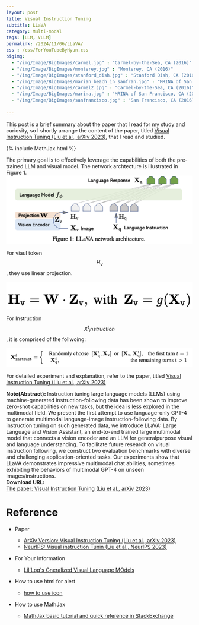 ```yaml
---
layout: post
title: Visual Instruction Tuning
subtitle: LLaVA
category: Multi-modal
tags: [LLM, VLLM]
permalink: /2024/11/06/LLaVA/
css : /css/ForYouTubeByHyun.css
bigimg: 
  - "/img/Image/BigImages/carmel.jpg" : "Carmel-by-the-Sea, CA (2016)"
  - "/img/Image/BigImages/monterey.jpg" : "Monterey, CA (2016)"
  - "/img/Image/BigImages/stanford_dish.jpg" : "Stanford Dish, CA (2016)"
  - "/img/Image/BigImages/marian_beach_in_sanfran.jpg" : "MRINA of San Francisco, CA (2016)"
  - "/img/Image/BigImages/carmel2.jpg" : "Carmel-by-the-Sea, CA (2016)"
  - "/img/Image/BigImages/marina.jpg" : "MRINA of San Francisco, CA (2016)"
  - "/img/Image/BigImages/sanfrancisco.jpg" : "San Francisco, CA (2016)"
  
---
```


This post is a brief summary about the paper that I read for my study and curiosity, so I shortly arrange the content of the paper, titled [Visual Instruction Tuning (Liu et al., arXiv 2023)](https://arxiv.org/abs/2304.08485), that I read and studied. 

{% include MathJax.html %}

The primary goal is to effectively leverage the capabilities of both the pre-trained LLM and visual model. The network archtecture is illustrated in Figure 1. 
![Liu et al. arXiv 2023](/img/Image/NaturalLanguageProcessing/Papers/multi-modal/2024-11-28-LLaVa/LLaVa1.png)

For viaul token $$H_v$$, they use linear projection. 

![Liu et al. arXiv 2023](/img/Image/NaturalLanguageProcessing/Papers/multi-modal/2024-11-28-LLaVa/LLaVa2.png)


For Instruction $${X^t}_instruction$$, it is comprised of the follwoing:

![Liu et al. arXiv 2023](/img/Image/NaturalLanguageProcessing/Papers/multi-modal/2024-11-28-LLaVa/LLaVa3.png)


For detailed experiment and explanation, refer to the paper, titled [Visual Instruction Tuning (Liu et al., arXiv 2023)](https://arxiv.org/abs/2304.08485)

<div class="alert alert-info" role="alert"><i class="fa fa-info-circle"></i> <b>Note(Abstract): </b>
Instruction tuning large language models (LLMs) using machine-generated instruction-following data has been shown to improve zero-shot capabilities on new tasks, but the idea is less explored in the multimodal field. We present the first attempt to use language-only GPT-4 to generate multimodal language-image instruction-following data. By instruction tuning on such generated data, we introduce LLaVA: Large Language and Vision Assistant, an end-to-end trained large multimodal model that connects a vision encoder and an LLM for generalpurpose visual and language understanding. To facilitate future research on visual instruction following, we construct two evaluation benchmarks with diverse and challenging application-oriented tasks. Our experiments show that LLaVA demonstrates impressive multimodal chat abilities, sometimes exhibiting the behaviors of multimodal GPT-4 on unseen images/instructions.
</div>

<div class="alert alert-success" role="alert"><i class="fa fa-paperclip fa-lg"></i> <b>Download URL: </b><br>
  <a href="https://arxiv.org/abs/2304.08485">The paper: Visual Instruction Tuning (Liu et al., arXiv 2023)</a></div>

# Reference 

- Paper 
  - [ArXiv Version: Visual Instruction Tuning (Liu et al., arXiv 2023)](https://arxiv.org/abs/2304.08485)
  - [NeurIPS: Visual instruction Tunin (Liu et al., NeurIPS 2023)](https://papers.nips.cc/paper_files/paper/2023/hash/6dcf277ea32ce3288914faf369fe6de0-Abstract-Conference.html)
 
- For Your Information
  - [Lil'Log's Gneralized Visual Language MOdels](https://lilianweng.github.io/posts/2022-06-09-vlm/)

- How to use html for alert
  - [how to use icon](http://idratherbewriting.com/documentation-theme-jekyll/mydoc_icons.html)
 
- How to use MathJax 
  - [MathJax basic tutorial and quick reference in StackExchange](https://math.meta.stackexchange.com/questions/5020/mathjax-basic-tutorial-and-quick-reference)

